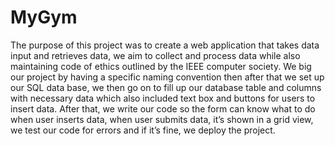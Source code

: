# MyGym

The purpose of this project was to create a web application that takes data input and retrieves data, we aim to collect and process data while also maintaining code of ethics outlined by the IEEE computer society. We big our project by having a specific naming convention then after that we set up our SQL data base, we then go on to fill up our database table and columns with necessary data which also included text box and buttons for users to insert data.
After that, we write our code so the form can know what to do when user inserts data, when user submits data, it’s shown in a grid view, we test our code for errors and if it’s fine, we deploy the project.
